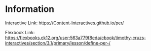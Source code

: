 # Information

Interactive Link: https://Content-Interactives.github.io/per/

Flexbook Link: https://flexbooks.ck12.org/user:563a779f8eda/cbook/timothy-cruzs-interactives/section/3.1/primary/lesson/define-per-/
